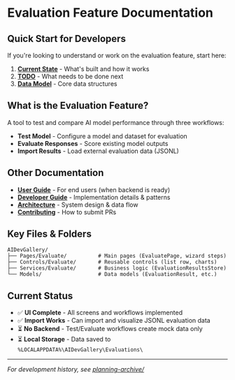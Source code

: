 # Evaluation Feature Documentation

## Quick Start for Developers

If you're looking to understand or work on the evaluation feature, start here:

1. **[Current State](current-state.md)** - What's built and how it works
2. **[TODO](TODO.md)** - What needs to be done next
3. **[Data Model](architecture/data-model.md)** - Core data structures

## What is the Evaluation Feature?

A tool to test and compare AI model performance through three workflows:
- **Test Model** - Configure a model and dataset for evaluation
- **Evaluate Responses** - Score existing model outputs
- **Import Results** - Load external evaluation data (JSONL)

## Other Documentation

- **[User Guide](user-guide/)** - For end users (when backend is ready)
- **[Developer Guide](developer-guide/)** - Implementation details & patterns
- **[Architecture](architecture/)** - System design & data flow
- **[Contributing](contributing/)** - How to submit PRs

## Key Files & Folders

```
AIDevGallery/
├── Pages/Evaluate/          # Main pages (EvaluatePage, wizard steps)
├── Controls/Evaluate/       # Reusable controls (list row, charts)
├── Services/Evaluate/       # Business logic (EvaluationResultsStore)
└── Models/                  # Data models (EvaluationResult, etc.)
```

## Current Status

- ✅ **UI Complete** - All screens and workflows implemented
- ✅ **Import Works** - Can import and visualize JSONL evaluation data
- ⏳ **No Backend** - Test/Evaluate workflows create mock data only
- ⏳ **Local Storage** - Data saved to `%LOCALAPPDATA%\AIDevGallery\Evaluations\`

---

*For development history, see [planning-archive/](planning-archive/)*
